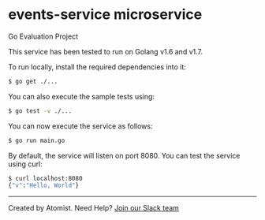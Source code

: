 # events-service microservice


 Go Evaluation Project


This service has been tested to run on Golang v1.6 and v1.7.

To run locally, install the required dependencies into it:

```sh
$ go get ./...
```

You can also execute the sample tests using:

```sh
$ go test -v ./...
```

You can now execute the service as follows:

```sh
$ go run main.go
```

By default, the service will listen on port 8080.  You can test the
service using curl:

```sh
$ curl localhost:8080
{"v":"Hello, World"}
```

---
Created by Atomist. Need Help? <a href="https://join.atomist.com/">Join our Slack team</a>
